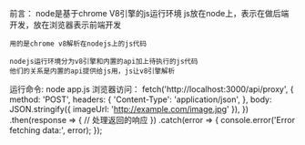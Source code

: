 前言：
    node是基于chrome V8引擎的js运行环境
    js放在node上，表示在做后端开发，放在浏览器表示前端开发

    用的是chrome v8解析在nodejs上的js代码

    nodejs运行环境分为v8引擎和内置的api加上待执行的js代码
    他们的关系是内置的api提供给js用，js让v8引擎解析

 运行命令: node app.js
 浏览器访问：
 fetch('http://localhost:3000/api/proxy', {
  method: 'POST',
  headers: {
    'Content-Type': 'application/json',
  },
  body: JSON.stringify({ imageUrl: 'http://example.com/image.jpg' }),
})
.then(response => {
  // 处理返回的响应
})
.catch(error => {
  console.error('Error fetching data:', error);
});